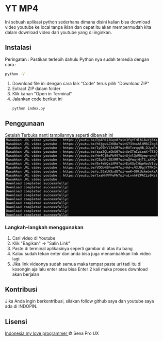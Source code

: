 # YT MP4

Ini sebuah aplikasi python sederhana dimana disini kalian bisa download video youtube ke local tanpa iklan dan cepat itu akan mempermudah kita dalam download video dari youtube yang di inginkan.

## Instalasi
Peringatan : Pastikan terlebih dahulu Python nya sudah tersedia dengan cara : 
```bash
python -V 
```

1. Download file ini dengan cara klik "Code" terus pilih "Download ZIP"
2. Extract ZIP dalam folder
3. Klik kanan "Open in Terminal"
4. Jalankan code berikut ini 
	```Bash
	python index.py
	```


## Penggunaan

Setelah Terbuka nanti tampilannya seperti dibawah ini
![Cara Penggunaan](images/foto.png)

### Langkah-langkah menggunakan
1. Cari video di Youtube
2. Klik "Bagikan" => "Salin Link"
3. Paste di terminal aplikasinya seperti gambar di atas itu bang
4. Kalau sudah tekan enter dan anda bisa juga menambahkan link video lagi 
5. Jika link videonya sudah semua maka tempat paste url tadi itu di kosongin aja lalu enter atau bisa Enter 2 kali maka proses download akan berjalan


## Kontribusi

Jika Anda ingin berkontribusi, silakan follow github saya dan youtube saya ada di INDOPIN.

## Lisensi

[Indonesia my love programmer ](github.com/sena-ux) © Sena Pro UX
